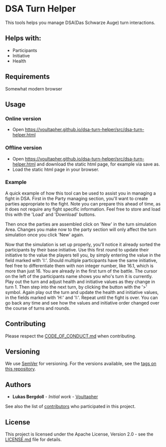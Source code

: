 # DSA Turn Helper

This tools helps you manage DSA(Das Schwarze Auge) turn interactions.

## Helps with:

- Participants
- Initiative
- Health

## Requirements

Somewhat modern browser

## Usage

### Online version

- Open https://voultapher.github.io/dsa-turn-helper/src/dsa-turn-helper.html

### Offline version

- Open https://voultapher.github.io/dsa-turn-helper/src/dsa-turn-helper.html and download the static html page, for example via save as.
- Load the static html page in your browser.

### Example

A quick example of how this tool can be used to assist you in managing a fight
in DSA. First in the Party managing section, you'll want to create parties
appropriate to the fight. Note you can prepare this ahead of time, as it does
not require any fight specific information. Feel free to store and load this
with the 'Load' and 'Download' buttons.

Then once the parties are assembled click on 'New' in the turn simulation Area.
Changes you make now to the party section will only affect the turn simulation
once you click 'New' again.

Now that the simulation is set up properly, you'll notice it already sorted
the participants by their base initiative. Use this first round to update
their initiative to the value the players tell you, by simply entering the
value in the field marked with 'I:'. Should multiple participants have the
same initiative, feel free to differentiate them with non integer number,
like 16.1, which is more than just 16. You are already in the first turn
of the battle. The cursor on the left of the participants name shows you
who's turn it is currently. Play out the turn and adjust health and
initiative values as they change in turn 1. Then step into the next turn,
by clicking the button with the '>' symbol. Again play out the turn and
update the health and initiative values, in the fields marked with
'H:' and 'I:'. Repeat until the fight is over. You can go back any time
and see how the values and initiative order changed over the course of
turns and rounds.

## Contributing

Please respect the [CODE_OF_CONDUCT.md](CODE_OF_CONDUCT.md) when contributing.

## Versioning

We use [SemVer](http://semver.org/) for versioning. For the versions available,
see the [tags on this repository](https://github.com/Voultapher/once_self_cell/tags).

## Authors

* **Lukas Bergdoll** - *Initial work* - [Voultapher](https://github.com/Voultapher)

See also the list of [contributors](https://github.com/Voultapher/once_self_cell/contributors)
who participated in this project.

## License

This project is licensed under the Apache License, Version 2.0 -
see the [LICENSE.md](LICENSE.md) file for details.

